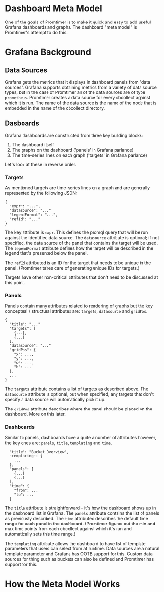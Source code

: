 # Dashboard Meta Model

One of the goals of Promtimer is to make it quick and easy to add useful Grafana dashboards and
graphs. The dashboard "meta model" is Promtimer's attempt to do this.

# Grafana Background

## Data Sources

Grafana gets the metrics that it displays in dashboard panels from "data sources". Grafana
supports obtaining metrics from a variety of data source types, but in the case of Promtimer
all of the data sources are of type `prometheus`. Promtimer creates a data source for every
cbcollect against which it is run. The name of the data source is the name of the node that
is embedded in the name of the cbcollect directory.

## Dasboards

Grafana dashboards are constructed from three key building blocks:
1. The dashboard itself
1. The graphs on the dashboard ('panels' in Grafana parlance)
1. The time-series lines on each graph ('targets' in Grafana parlance)

Let's look at these in reverse order.

### Targets

As mentioned targets are time-series lines on a graph and are generally represented by the
following JSON:

    {
      "expr": "...",
      "datasource": "..."
      "legendFormat": "...",
      "refId": "..."
    }

The key attribute is `expr`. This defines the promql query that will be run against
the identified data source. The `datasource` attribute is optional; if not specified, the data
source of the panel that contains the target will be used. The `legendFormat` attribute defines
how the target will be described in the legend that's presented below the panel.

The `refId` attributed is an ID for the target that needs to be unique in the panel. (Promtimer
takes care of generating unique IDs for targets.)

Targets have other non-critical attributes that don't need to be discussed at this point.

### Panels

Panels contain many attributes related to rendering of graphs but the key conceptual / structural
attributes are: `targets`, `datasource` and `gridPos`.


    {
      "title": "..."
      "targets": [
        {...},
        {...}
      ],
      "datasource": "..."
      "gridPos": {
        "x": ...,
        "y": ...,
        "w": ...,
        "h": ...
      },
      ...
    }

The `targets` attribute contains a list of targets as described above. The `datasource`
attribute is optional, but when specified, any targets that don't specify a data source will
automatically pick it up.

The `gridPos` attribute describes where the panel should be placed on the dashboard. More on this
later.

### Dashboards

Similar to panels, dashboards have a quite a number of attributes however, the key ones are:
`panels`, `title`, `templating` and `time`.

      "title": "Bucket Overview",
      "templating": {
        ...
      },
      "panels": [
        {...}
        {...}
      ],
      "time": {
        "from": ...
        "to": ...
      }

The `title` attribute is straightforward - it's how the dashboard shows up in the dasbhoard list
in Grafana. The `panels` attribute contains the list of panels as previously described. The `time`
attributed describes the default time range for each panel in the dashboard. (Promtimer figures
out the min and max time points from each cbcollect against which it's run and automatically 
sets this time range.)

The `templating` attribute allows the dashboard to have list of template parameters that users can
select from at runtime. Data sources are a natural template parameter and Grafana has OOTB support
for this. Custom data sources for thing such as buckets can also be defined and Promtimer has
support for this.

# How the Meta Model Works
